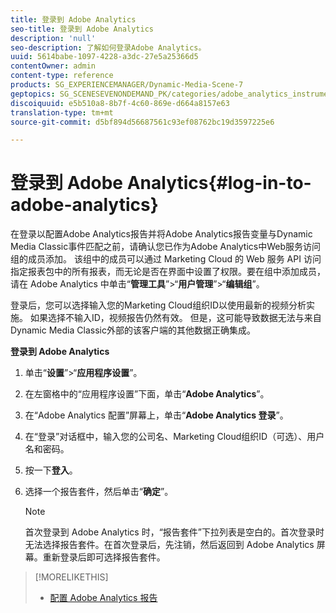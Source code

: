 ```yaml
---
title: 登录到 Adobe Analytics
seo-title: 登录到 Adobe Analytics
description: 'null'
seo-description: 了解如何登录Adobe Analytics。
uuid: 5614babe-1097-4228-a3dc-27e5a25366d5
contentOwner: admin
content-type: reference
products: SG_EXPERIENCEMANAGER/Dynamic-Media-Scene-7
geptopics: SG_SCENESEVENONDEMAND_PK/categories/adobe_analytics_instrumentation_kit
discoiquuid: e5b510a8-8b7f-4c60-869e-d664a8157e63
translation-type: tm+mt
source-git-commit: d5bf894d56687561c93ef08762bc19d3597225e6

---
```



# 登录到 Adobe Analytics{#log-in-to-adobe-analytics}

在登录以配置Adobe Analytics报告并将Adobe Analytics报告变量与Dynamic Media Classic事件匹配之前，请确认您已作为Adobe Analytics中Web服务访问组的成员添加。 该组中的成员可以通过 Marketing Cloud 的 Web 服务 API 访问指定报表包中的所有报表，而无论是否在界面中设置了权限。要在组中添加成员，请在 Adobe Analytics 中单击“**管理工具**”>“**用户管理**”>“**编辑组**”。

登录后，您可以选择输入您的Marketing Cloud组织ID以使用最新的视频分析实施。 如果选择不输入ID，视频报告仍然有效。 但是，这可能导致数据无法与来自Dynamic Media Classic外部的该客户端的其他数据正确集成。

**登录到 Adobe Analytics**

1. 单击“**设置**”>“**应用程序设置**”。
1. 在左窗格中的“应用程序设置”下面，单击“**Adobe Analytics**”。
1. 在“Adobe Analytics 配置”屏幕上，单击“**Adobe Analytics 登录**”。
1. 在“登录”对话框中，输入您的公司名、Marketing Cloud组织ID（可选）、用户名和密码。
1. 按一下&#x200B;**登入**。
1. 选择一个报告套件，然后单击“**确定**”。

   >[!NOTE]
   >
   >首次登录到 Adobe Analytics 时，“报告套件”下拉列表是空白的。首次登录时无法选择报告套件。在首次登录后，先注销，然后返回到 Adobe Analytics 屏幕。重新登录后即可选择报告套件。

>[!MORELIKETHIS]
>
>* [配置 Adobe Analytics 报告](configuring-analytics-reports.md#configuring_adobe_analytics_reports)

